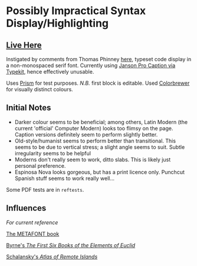 # Possibly Impractical Syntax Display/Highlighting

## [Live Here](http://dancouper.github.io/impractica/)

Instigated by comments from Thomas Phinney [here](http://qr.ae/KFlE0), typeset code display in a non-monospaced serif font. Currently using [Janson Pro Caption via Typekit](https://typekit.com/fonts/adobe-jenson-pro-caption), hence effectively unusable.

Uses [Prism](http://prismjs.com/) for test purposes. *N.B.* first block is editable.
Used [Colorbrewer](http://colorbrewer2.org/) for visually distinct colours.

## Initial Notes

- Darker colour seems to be beneficial; among others, Latin Modern (the current 'official' Computer Modern) looks too flimsy on the page. Caption versions definitely seem to perform slightly better.
- Old-style/humanist seems to perform better than transitional. This seems to be due to vertical stress; a slight angle seems to suit. Subtle irregularity seems to be helpful
- Moderns don't really seem to work, ditto slabs. This is likely just personal preference.
- Espinosa Nova looks gorgeous, but has a print licence only. Punchcut Spanish stuff seems to work really well...

Some PDF tests are in `reftests`.

## Influences

*For current reference*

[The METAFONT book](www.ctex.org/documents/shredder/src/mfbook.pdf)

[Byrne's *The First Six Books of the Elements of Euclid*](http://www.math.ubc.ca/~cass/Euclid/byrne.html)

[Schalansky's *Atlas of Remote Islands*](http://www.penguin.co.uk/nf/Book/BookDisplay/0,,9781846143489,00.html)


